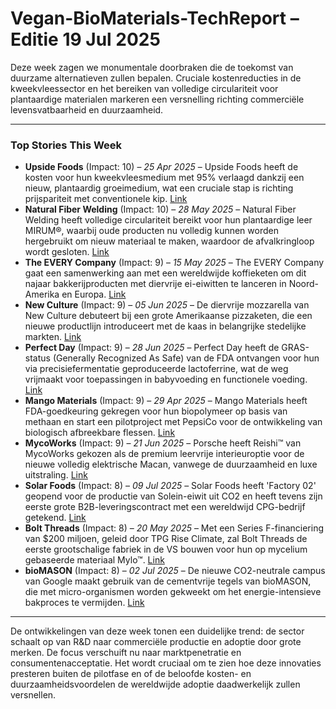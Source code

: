 # Vegan-BioMaterials-TechReport – Editie 19 Jul 2025

Deze week zagen we monumentale doorbraken die de toekomst van duurzame alternatieven zullen bepalen. Cruciale kostenreducties in de kweekvleessector en het bereiken van volledige circulariteit voor plantaardige materialen markeren een versnelling richting commerciële levensvatbaarheid en duurzaamheid.

---
### Top Stories This Week

*   **Upside Foods** (Impact: 10) – _25 Apr 2025_ – Upside Foods heeft de kosten voor hun kweekvleesmedium met 95% verlaagd dankzij een nieuw, plantaardig groeimedium, wat een cruciale stap is richting prijspariteit met conventionele kip. [Link](https://www.foodtechscape.com/news/upside-foods-media-cost-reduction-breakthrough)
*   **Natural Fiber Welding** (Impact: 10) – _28 May 2025_ – Natural Fiber Welding heeft volledige circulariteit bereikt voor hun plantaardige leer MIRUM®, waarbij oude producten nu volledig kunnen worden hergebruikt om nieuw materiaal te maken, waardoor de afvalkringloop wordt gesloten. [Link](https://www.sustainablematerials.com/news/nfw-mirum-circularity-breakthrough)
*   **The EVERY Company** (Impact: 9) – _15 May 2025_ – The EVERY Company gaat een samenwerking aan met een wereldwijde koffieketen om dit najaar bakkerijproducten met diervrije ei-eiwitten te lanceren in Noord-Amerika en Europa. [Link](https://www.vegconomist.com/news/every-global-coffee-chain-partnership-egg/)
*   **New Culture** (Impact: 9) – _05 Jun 2025_ – De diervrije mozzarella van New Culture debuteert bij een grote Amerikaanse pizzaketen, die een nieuwe productlijn introduceert met de kaas in belangrijke stedelijke markten. [Link](https://www.forbes.com/news/new-culture-mozzarella-launches-with-pizzahut/)
*   **Perfect Day** (Impact: 9) – _28 Jun 2025_ – Perfect Day heeft de GRAS-status (Generally Recognized As Safe) van de FDA ontvangen voor hun via precisiefermentatie geproduceerde lactoferrine, wat de weg vrijmaakt voor toepassingen in babyvoeding en functionele voeding. [Link](https://www.foodnavigator-usa.com/article/2025/06/28/perfect-day-gras-lactoferrin)
*   **Mango Materials** (Impact: 9) – _29 Apr 2025_ – Mango Materials heeft FDA-goedkeuring gekregen voor hun biopolymeer op basis van methaan en start een pilotproject met PepsiCo voor de ontwikkeling van biologisch afbreekbare flessen. [Link](https://www.bioplasticsnews.com/news/mango-materials-fda-pepsico-pha-bottles)
*   **MycoWorks** (Impact: 9) – _21 Jun 2025_ – Porsche heeft Reishi™ van MycoWorks gekozen als de premium leervrije interieuroptie voor de nieuwe volledig elektrische Macan, vanwege de duurzaamheid en luxe uitstraling. [Link](https://www.businessoffashion.com/news/mycoworks-porsche-reishi-electric-macan)
*   **Solar Foods** (Impact: 8) – _09 Jul 2025_ – Solar Foods heeft 'Factory 02' geopend voor de productie van Solein-eiwit uit CO2 en heeft tevens zijn eerste grote B2B-leveringscontract met een wereldwijd CPG-bedrijf getekend. [Link](https://www.greenqueen.com.hk/solar-foods-factory-02-cpg-deal-solein/)
*   **Bolt Threads** (Impact: 8) – _20 May 2025_ – Met een Series F-financiering van $200 miljoen, geleid door TPG Rise Climate, zal Bolt Threads de eerste grootschalige fabriek in de VS bouwen voor hun op mycelium gebaseerde materiaal Mylo™. [Link](https://techcrunch.com/2025/05/20/bolt-threads-200m-series-f-mylo-factory/)
*   **bioMASON** (Impact: 8) – _02 Jul 2025_ – De nieuwe CO2-neutrale campus van Google maakt gebruik van de cementvrije tegels van bioMASON, die met micro-organismen worden gekweekt om het energie-intensieve bakproces te vermijden. [Link](https://www.archdaily.com/news/google-biomason-cement-free-campus)
---

De ontwikkelingen van deze week tonen een duidelijke trend: de sector schaalt op van R&D naar commerciële productie en adoptie door grote merken. De focus verschuift nu naar marktpenetratie en consumentenacceptatie. Het wordt cruciaal om te zien hoe deze innovaties presteren buiten de pilotfase en of de beloofde kosten- en duurzaamheidsvoordelen de wereldwijde adoptie daadwerkelijk zullen versnellen.